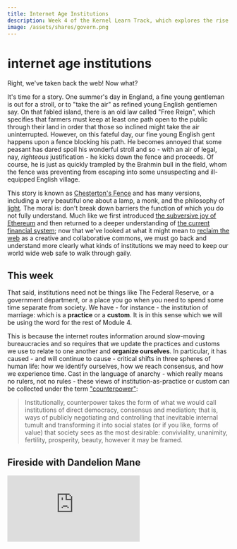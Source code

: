 ```yaml
---
title: Internet Age Institutions
description: Week 4 of the Kernel Learn Track, which explores the rise of new kinds of institutions and organizations which shape everything from identity to consensus to time and memory, remaking the very landscapes in which we live.
image: /assets/shares/govern.png
---
```


# ℹ️nternet age institutions

Right, we've taken back the web! Now what? 

It's time for a story. One summer's day in England, a fine young gentleman is out for a stroll, or to "take the air" as refined young English gentlemen say. On that fabled island, there is an old law called "Free Reign", which specifies that farmers must keep at least one path open to the public through their land in order that those so inclined might take the air uninterrupted. However, on this fateful day, our fine young English gent happens upon a fence blocking his path. He becomes annoyed that some peasant has dared spoil his wonderful stroll and so - with an air of legal, nay, _righteous_ justification - he kicks down the fence and proceeds. Of course, he is just as quickly trampled by the Brahmin bull in the field, whom the fence was preventing from escaping into some unsuspecting and ill-equipped English village.

This story is known as <a href="https://fs.blog/2020/03/chestertons-fence/" target="_blank">Chesterton's Fence</a> and has many versions, including a very beautiful one about a lamp, a monk, and the philosophy of <a href="https://ciechanow.ski/lights-and-shadows/" target="_blank">light</a>. The moral is: don't break down barriers the function of which you do not fully understand. Much like we first introduced [the subversive joy of Ethereum](../module-1/) and then returned to a deeper understanding of [the current financial system](../module-2/); now that we've looked at what it might mean to [reclaim the web](../module-3/) as a creative and collaborative commons, we must go back and understand more clearly what kinds of institutions we may need to keep our world wide web safe to walk through gaily. 

## This week

That said, institutions need not be things like The Federal Reserve, or a government department, or a place you go when you need to spend some time separate from society. We have - for instance - the institution of marriage: which is a **practice** or a **custom**. It is in this sense which we will be using the word for the rest of Module 4.

This is because the internet routes information around slow-moving bureaucracies and so requires that we update the practices and customs we use to relate to one another and **organize ourselves**. In particular, it has caused - and will continue to cause - critical shifts in three spheres of human life: how we identify ourselves, how we reach consensus, and how we experience time. Cast in the language of anarchy - which really means no rulers, not no rules - these views of institution-as-practice or custom can be collected under the term <a href="https://abahlali.org/files/Graeber.pdf" target="_blank" rel="noopener noreferrer">"counterpower"</a>:

> Institutionally, counterpower takes the form of what we would call institutions of direct democracy, consensus and mediation; that is, ways of publicly negotiating and controlling that inevitable internal tumult and transforming it into social states (or if you like, forms of value) that society sees as the most desirable: conviviality, unanimity, fertility, prosperity, beauty, however it may be framed.

## Fireside with Dandelion Mane

<iframe class="video-frame" src="https://www.youtube-nocookie.com/embed/djQhzNA9bzc?start=938" frameborder="0" allow="accelerometer; autoplay; encrypted-media; gyroscope; picture-in-picture" allowfullscreen></iframe>